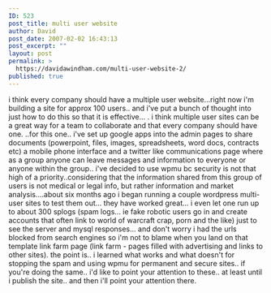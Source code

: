 ```yaml
---
ID: 523
post_title: multi user website
author: David
post_date: 2007-02-02 16:43:13
post_excerpt: ""
layout: post
permalink: >
  https://davidawindham.com/multi-user-website-2/
published: true
---
```

i think every company should have a multiple user website...right now i'm building a site for approx 100 users.. and i've put a bunch of thought into just how to do this so that it is effective... . i think multiple user sites can be a great way for a team to collaborate and that every company should have one.    ..for this one.. i've set up google apps into the admin pages to share documents (powerpoint, files, images, spreadsheets, word docs, contracts etc) a mobile phone interface and a twitter like communications page where as a group anyone can leave messages and information to everyone or anyone within the group.. i've decided to use wpmu bc security is not that high of a priority..considering that the information shared from this group of users is not medical or legal info, but rather information and market analysis....about six months ago i began running a couple wordpress multi-user sites to test them out... they have worked great... i even let one run up to about 300 splogs (spam logs... ie fake robotic users go in and create accounts that often link to world of warcraft crap, porn and the like)  just to see the server and mysql responses... and don't worry i had the urls blocked from search engines so i'm not to blame when you land on that template link farm page (link farm - pages filled with advertising and links to other sites).  the point is.. i learned what works and what doesn't for stopping the spam and using wpmu for permanent and secure sites..  if you're doing the same.. i'd like to point your attention to these.. at least until i publish the site.. and then i'll point your attention there. 